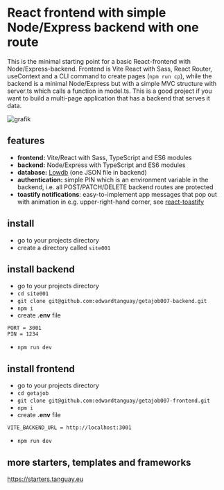 # React frontend with simple Node/Express backend with one route

This is the minimal starting point for a basic React-frontend with Node/Express-backend. Frontend is Vite React with Sass, React Router, useContext and a CLI command to create pages (`npm run cp`), while the backend is a minimal Node/Express but with a simple MVC structure with server.ts which calls a function in model.ts. This is a good project if you want to build a multi-page application that has a backend that serves it data.

![grafik](https://starters.tanguay.eu/images/starters/reactNodeSimpleApi.png)

## features

- **frontend:** Vite/React with Sass, TypeScript and ES6 modules
- **backend:** Node/Express with TypeScript and ES6 modules
- **database:** [Lowdb](https://www.npmjs.com/package/lowdb) (one JSON file in backend)
- **authentication:** simple PIN which is an environment variable in the backend, i.e. all POST/PATCH/DELETE backend routes are protected
- **toastify notifications**: easy-to-implement app messages that pop out with animation in e.g. upper-right-hand corner, see [react-toastify](https://www.npmjs.com/package/react-toastify)

## install

- go to your projects directory
- create a directory called `site001`

## install backend

- go to your projects directory
- `cd site001`
- `git clone git@github.com:edwardtanguay/getajob007-backend.git`
- `npm i`
- create **.env** file

```text
PORT = 3001
PIN = 1234
```

- `npm run dev`

## install frontend

- go to your projects directory
- `cd getajob`
- `git clone git@github.com:edwardtanguay/getajob007-frontend.git`
- `npm i`
- create **.env** file

```text
VITE_BACKEND_URL = http://localhost:3001
```

- `npm run dev`

## more starters, templates and frameworks

https://starters.tanguay.eu
